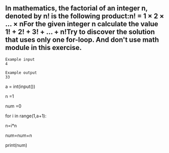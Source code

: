 ## In mathematics, the factorial of an integer n, denoted by n! is the following product:n! = 1 × 2 × … × nFor the given integer n calculate the value 1! + 2! + 3! + ... + n!Try to discover the solution that uses only one for-loop. And don't use math module in this exercise.

```
Example input
4

Example output
33
```

a = int(input())

n =1

num =0

for i in range(1,a+1):

  n=i*n

  num=num+n

print(num)
